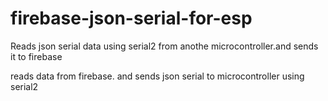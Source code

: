 # firebase-json-serial-for-esp

Reads json serial data using serial2 from anothe  microcontroller.and sends it to firebase


reads data from firebase. and sends json serial to microcontroller using serial2
